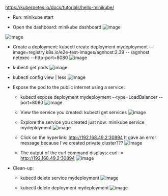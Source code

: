 https://kubernetes.io/docs/tutorials/hello-minikube/

- Run: minikube start
  
- Open the dashboard: minikube dashboard
![image](https://github.com/Ajit1279/GCP_Learning/assets/81754034/8e05a8ba-3647-4a2c-87b5-f8bbb17c9520)

![image](https://github.com/Ajit1279/GCP_Learning/assets/81754034/0ccb8fe5-1721-43d1-a6da-1dee617662a1)

- Create a deployment: kubectl create deployment mydeployment --image=registry.k8s.io/e2e-test-images/agnhost:2.39 -- /agnhost netexec --http-port=8080
![image](https://github.com/Ajit1279/GCP_Learning/assets/81754034/1bd559e6-4358-426c-9f05-3044f6615a7f)

- kubectl get pods
![image](https://github.com/Ajit1279/GCP_Learning/assets/81754034/92224824-a8c0-4fd2-8349-c0959aa16726)

- kubectl config view | less
![image](https://github.com/Ajit1279/GCP_Learning/assets/81754034/4480d561-4965-4c0b-af16-ed6a1bc47c2d)

- Expose the pod to the public internet using a service:
  - kubectl expose deployment mydeployment --type=LoadBalancer --port=8080
![image](https://github.com/Ajit1279/GCP_Learning/assets/81754034/6c3bcfa0-21e4-49e3-a8f0-f834353fa14b)
  
  - View the service you created: kubectl get services
![image](https://github.com/Ajit1279/GCP_Learning/assets/81754034/f779e051-df1d-4ba8-a299-8be64a908c16)

  - Explore the service you created just now: minikube service mydeployment
![image](https://github.com/Ajit1279/GCP_Learning/assets/81754034/835731b3-c3d4-48b8-88ac-5dd9be527bc6)

  -  Click on the hyperlink: http://192.168.49.2:30894 It gave an error message because I've created private cluster???
![image](https://github.com/Ajit1279/GCP_Learning/assets/81754034/e707f924-d4c3-49fc-b48c-8d9ffc9578c6)

  - The output of the curl command displays: curl -v http://192.168.49.2:30894
![image](https://github.com/Ajit1279/GCP_Learning/assets/81754034/521cc3a9-52c2-47c5-aabc-2ed213c7ffb3)
  
- Clean-up: 
  - kubectl delete service mydeployment
![image](https://github.com/Ajit1279/GCP_Learning/assets/81754034/4257832c-2146-43f8-806d-d0a5d2085b3b)

  - kubectl delete deployment mydeployment
![image](https://github.com/Ajit1279/GCP_Learning/assets/81754034/e41944fc-c1e7-4aa1-8de6-ff903448dbbc)

